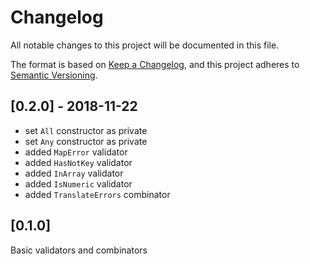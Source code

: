 # Changelog

All notable changes to this project will be documented in this file.

The format is based on [Keep a Changelog](https://keepachangelog.com/en/1.0.0/),
and this project adheres to [Semantic Versioning](https://semver.org/spec/v2.0.0.html).

## [0.2.0] - 2018-11-22

- set `All` constructor as private
- set `Any` constructor as private
- added `MapError` validator
- added `HasNotKey` validator
- added `InArray` validator
- added `IsNumeric` validator
- added `TranslateErrors` combinator

## [0.1.0]

Basic validators and combinators